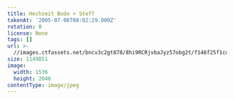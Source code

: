 ```yaml
---
title: Hochzeit Bodo + Steff
takenAt: '2005-07-06T08:02:29.000Z'
rotation: 0
license: None
tags: []
url: >-
  //images.ctfassets.net/bncv3c2gt878/8hi9RCRjvbaJyz57obg2t/f146f25f1cd721a0c67a7a3d2a63cc42/hochzeit-bodo--steff_4559743287_o
size: 1149851
image:
  width: 1536
  height: 2048
contentType: image/jpeg
---
```


